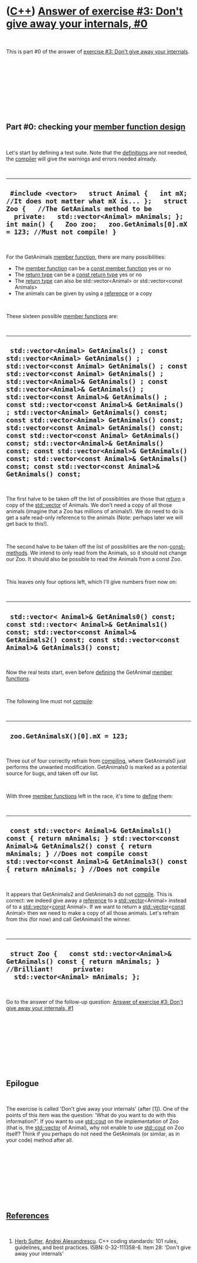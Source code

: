 
 

 

 

 

 

([C++](Cpp.md)) [Answer of exercise \#3: Don't give away your internals, \#0](CppExerciseDontGiveAwayYourInternalsAnswer0.md)
===============================================================================================================================

 

This is part \#0 of the answer of [exercise \#3: Don't give away your
internals](CppExerciseDontGiveAwayYourInternals.md).

 

 

 

 

 

Part \#0: checking your [member function design](CppMemberFunctionDesign.md)
-----------------------------------------------------------------------------

 

Let's start by defining a test suite. Note that the
[definitions](CppDefinition.md) are not needed, the
[compiler](CppCompiler.md) will give the warnings and errors needed
already.

 

  -----------------------------------------------------------------------------------------------------------------------------------------------------------------------------------------------------------------------------------------------------------------------
  ` #include <vector>   struct Animal {   int mX; //It does not matter what mX is... };   struct Zoo {   //The GetAnimals method to be     private:   std::vector<Animal> mAnimals; };     int main() {   Zoo zoo;   zoo.GetAnimals[0].mX = 123; //Must not compile! }`
  -----------------------------------------------------------------------------------------------------------------------------------------------------------------------------------------------------------------------------------------------------------------------

 

For the GetAnimals [member function](CppMemberFunction.md), there are
many possibilities:

-   The [member function](CppMemberFunction.md) can be a [const member
    function](CppConstMemberFunction.md) yes or no
-   The [return type](CppReturnType.md) can be a [const return
    type](CppConstReturnType.md) yes or no
-   The [return type](CppReturnType.md) can also be
    std::vector&lt;Animal&gt; or std::vector&lt;const Animals&gt;
-   The animals can be given by using a [reference](CppReference.md) or
    a copy

 

These sixteen possible [member functions](CppMemberFunction.md) are:

 

  ------------------------------------------------------------------------------------------------------------------------------------------------------------------------------------------------------------------------------------------------------------------------------------------------------------------------------------------------------------------------------------------------------------------------------------------------------------------------------------------------------------------------------------------------------------------------------------------------------------------------------------------------------------------------------------------------------------------------------------
  ` std::vector<Animal> GetAnimals() ; const std::vector<Animal> GetAnimals() ; std::vector<const Animal> GetAnimals() ; const std::vector<const Animal> GetAnimals() ; std::vector<Animal>& GetAnimals() ; const std::vector<Animal>& GetAnimals() ; std::vector<const Animal>& GetAnimals() ; const std::vector<const Animal>& GetAnimals() ; std::vector<Animal> GetAnimals() const; const std::vector<Animal> GetAnimals() const; std::vector<const Animal> GetAnimals() const; const std::vector<const Animal> GetAnimals() const; std::vector<Animal>& GetAnimals() const; const std::vector<Animal>& GetAnimals() const; std::vector<const Animal>& GetAnimals() const; const std::vector<const Animal>& GetAnimals() const;`
  ------------------------------------------------------------------------------------------------------------------------------------------------------------------------------------------------------------------------------------------------------------------------------------------------------------------------------------------------------------------------------------------------------------------------------------------------------------------------------------------------------------------------------------------------------------------------------------------------------------------------------------------------------------------------------------------------------------------------------------

 

The first halve to be taken off the list of possiblities are those that
[return](CppReturn.md) a copy of the [std::vector](CppVector.md) of
Animals. We don't need a copy of all those animals (imagine that a Zoo
has millions of animals!). We do need to do is get a safe read-only
reference to the animals (Note: perhaps later we will get back to
this!).

 

The second halve to be taken off the list of possiblities are the
non-[const-methods](CppConstMethod.md). We intend to only read from the
Animals, so it should not change our Zoo. It should also be possible to
read the Animals from a const Zoo.

 

This leaves only four options left, which I'll give numbers from now on:

 

  ------------------------------------------------------------------------------------------------------------------------------------------------------------------------------------------------------
  ` std::vector< Animal>& GetAnimals0() const; const std::vector< Animal>& GetAnimals1() const; std::vector<const Animal>& GetAnimals2() const; const std::vector<const Animal>& GetAnimals3() const;`
  ------------------------------------------------------------------------------------------------------------------------------------------------------------------------------------------------------

 

Now the real tests start, even before [defining](CppDefinition.md) the
GetAnimal [member functions](CppMemberFunction.md).

 

The following line must not [compile](CppCompile.md):

 

  -----------------------------------
  ` zoo.GetAnimalsX()[0].mX = 123;`
  -----------------------------------

 

Three out of four correctly refrain from [compiling](CppCompile.md),
where GetAnimals0 just performs the unwanted modification. GetAnimals0
is marked as a potential source for bugs, and taken off our list.

 

With three [member functions](CppMemberFunction.md) left in the race,
it's time to [define](CppDefinition.md) them:

 

  -------------------------------------------------------------------------------------------------------------------------------------------------------------------------------------------------------------------------------------------------------------
  ` const std::vector< Animal>& GetAnimals1() const { return mAnimals; } std::vector<const Animal>& GetAnimals2() const { return mAnimals; } //Does not compile const std::vector<const Animal>& GetAnimals3() const { return mAnimals; } //Does not compile`
  -------------------------------------------------------------------------------------------------------------------------------------------------------------------------------------------------------------------------------------------------------------

 

It appears that GetAnimals2 and GetAnimals3 do not
[compile](CppCompile.md). This is correct: we indeed give away a
[reference](CppReference.md) to a
[std::vector](CppVector.md)&lt;Animal&gt; instead of to a
[std::vector](CppVector.md)&lt;[const](CppConst.md) Animal&gt;. If we
want to return a [std::vector](CppVector.md)&lt;[const](CppConst.md)
Animal&gt; then we need to make a copy of all those animals. Let's
refrain from this (for now) and call GetAnimals1 the winner.

 

  ---------------------------------------------------------------------------------------------------------------------------------------------------
  ` struct Zoo {   const std::vector<Animal>& GetAnimals() const { return mAnimals; } //Brilliant!     private:   std::vector<Animal> mAnimals; };`
  ---------------------------------------------------------------------------------------------------------------------------------------------------

 

Go to the answer of the follow-up question: [Answer of exercise \#3:
Don't give away your internals,
\#1](CppExerciseDontGiveAwayYourInternalsAnswer1.md)

 

 

 

 

 

Epilogue
--------

 

The exercise is called 'Don't give away your internals' (after \[1\]).
One of the points of this item was the question: 'What do you want to do
with this information?'. If you want to use [std::cout](CppCout.md) on
the implementation of Zoo (that is, the [std::vector](CppVector.md) of
Animal), why not enable to use [std::cout](CppCout.md) on Zoo itself?
Think if you perhaps do not need the GetAnimals (or similar, as in your
code) method after all.

 

 

 

 

 

[References](CppReferences.md)
-------------------------------

 

1.  [Herb Sutter](CppHerbSutter.md), [Andrei
    Alexandrescu](CppAndreiAlexandrescu.md). C++ coding standards: 101
    rules, guidelines, and best practices. ISBN: 0-32-111358-6. Item 28:
    'Don't give away your internals'

 

 

 

 

 

 

